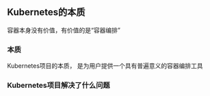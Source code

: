 ## Kubernetes的本质 

容器本身没有价值，有价值的是“容器编排”

### 本质 
Kubernetes项目的本质， 是为用户提供一个具有普遍意义的容器编排工具

### Kubernetes项目解决了什么问题
